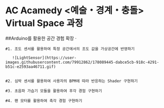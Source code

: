 # AC Acamedy <예술・경계・충돌> Virtual Space 과정


  ##Arduino를 활용한 공간 경험 확장 ·

    #1. 조도 센서를 활용하여 특정 공간에서의 조도 값을 가상공간에 반영하기
    
       ![LightSensor](https://user-images.githubusercontent.com/79912862/178089445-dabce5cb-918c-4291-b51c-e2593aa46711.gif)
       

    #2. 심박 센서를 활용하여 사용자의 BPM에 따라 반응하는 Shader 구현하기
  
    #3. 초음파 가습기 모듈을 활용하여 후각 경험 구현하기 
  
    #4. 팬 모터를 활용하여 촉각 경험 구현하기
